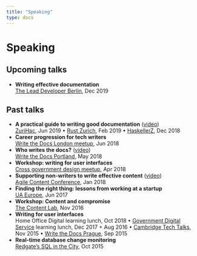 ```yaml
---
title: "Speaking"
type: docs
---
```


# Speaking

## Upcoming talks

- **Writing effective documentation** <br> [The Lead Developer Berlin](https://berlin2019.theleaddeveloper.com/talks#beth-aitman), Dec 2019

## Past talks

- **A practical guide to writing good documentation** ([video](https://www.youtube.com/watch?v=8TD-20Mb_7M)) <br> [ZuriHac](https://zfoh.ch/zurihac2019/#docs-track), Jun 2019 • [Rust Zurich](https://www.meetup.com/Rust-Zurich/events/257893384/), Feb 2019 • [HaskellerZ](https://www.meetup.com/HaskellerZ/events/256301621/), Dec 2018
- **Career progression for tech writers** <br> [Write the Docs London meetup](https://www.meetup.com/Write-The-Docs-London/events/248304896/), Jun 2018
- **Who writes the docs?** ([video](https://www.youtube.com/watch?v=eOC6rsizIvM)) <br> [Write the Docs Portland](https://www.writethedocs.org/conf/portland/2018/speakers/#speaker-portland-2018-beth-aitman), May 2018
- **Workshop: writing for user interfaces** <br> [Cross government design meetup](https://www.eventbrite.co.uk/e/cross-government-design-meetup-25-tickets-44872192937), Apr 2018
- **Supporting non-writers to write effective content** ([video](https://www.youtube.com/watch?v=rWtotqW_ZXE)) <br> [Agile Content Conference](https://agilecontentconf.com/), Jan 2018
- **Finding the right thing: lessons from working at a startup** <br> [UA Europe](http://www.uaconference.eu/conf2017.html#aitman), Jun 2017
- **Workshop: Content and compromise** <br> [The Content Lab](https://www.meetup.com/The-Lab-London/events/235414514/), Nov 2016
- **Writing for user interfaces** <br> Home Office Digital learning lunch, Oct 2018 • [Government Digital Service](https://www.gov.uk/government/organisations/government-digital-service) learning lunch, Dec 2017 + Aug 2016 • [Cambridge Tech Talks](https://techtalks.event.cam.ac.uk/talks#bethaitman), Nov 2015 • [Write the Docs Prague](https://www.writethedocs.org/conf/eu/2015/speakers/#speaker-baitman), Sep 2015
- **Real-time database change monitoring** <br> [Redgate’s SQL in the City](http://sqlinthecity.red-gate.com/), Oct 2015
